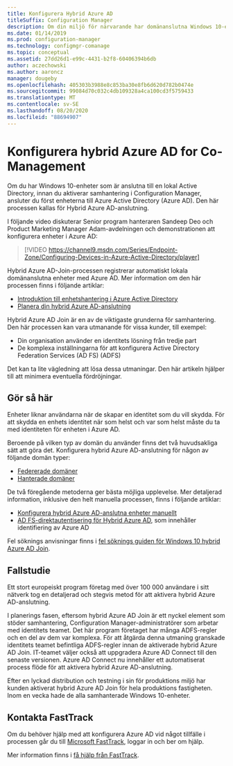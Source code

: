 ```yaml
---
title: Konfigurera Hybrid Azure AD
titleSuffix: Configuration Manager
description: Om din miljö för närvarande har domänanslutna Windows 10-enheter konfigurerar du hybrid Azure AD innan du aktiverar samhantering
ms.date: 01/14/2019
ms.prod: configuration-manager
ms.technology: configmgr-comanage
ms.topic: conceptual
ms.assetid: 27dd26d1-e99c-4431-b2f8-60406394b6db
author: aczechowski
ms.author: aaroncz
manager: dougeby
ms.openlocfilehash: 405303b3988e8c853ba30e8fb6d620d782b0474e
ms.sourcegitcommit: 99084d70c032c4db109328a4ca100cd3f5759433
ms.translationtype: MT
ms.contentlocale: sv-SE
ms.lasthandoff: 08/20/2020
ms.locfileid: "88694907"
---
```

# <a name="set-up-hybrid-azure-ad-for-co-management"></a>Konfigurera hybrid Azure AD for Co-Management

Om du har Windows 10-enheter som är anslutna till en lokal Active Directory, innan du aktiverar samhantering i Configuration Manager, ansluter du först enheterna till Azure Active Directory (Azure AD). Den här processen kallas för Hybrid Azure AD-anslutning. 

I följande video diskuterar Senior program hanteraren Sandeep Deo och Product Marketing Manager Adam-avdelningen och demonstrationen att konfigurera enheter i Azure AD:

> [!VIDEO https://channel9.msdn.com/Series/Endpoint-Zone/Configuring-Devices-in-Azure-Active-Directory/player]

Hybrid Azure AD-Join-processen registrerar automatiskt lokala domänanslutna enheter med Azure AD. Mer information om den här processen finns i följande artiklar:
- [Introduktion till enhetshantering i Azure Active Directory](/azure/active-directory/device-management-introduction) 
- [Planera din hybrid Azure AD-anslutning](/azure/active-directory/devices/hybrid-azuread-join-plan)

Hybrid Azure AD Join är en av de viktigaste grunderna för samhantering. Den här processen kan vara utmanande för vissa kunder, till exempel:
- Din organisation använder en identitets lösning från tredje part 
- De komplexa inställningarna för att konfigurera Active Directory Federation Services (AD FS) (ADFS)

Det kan ta lite vägledning att lösa dessa utmaningar. Den här artikeln hjälper till att minimera eventuella fördröjningar.


## <a name="how-to-do-it"></a>Gör så här

Enheter liknar användarna när de skapar en identitet som du vill skydda. För att skydda en enhets identitet när som helst och var som helst måste du ta med identiteten för enheten i Azure AD.

Beroende på vilken typ av domän du använder finns det två huvudsakliga sätt att göra det. Konfigurera hybrid Azure AD-anslutning för någon av följande domän typer:  
- [Federerade domäner](/azure/active-directory/devices/hybrid-azuread-join-federated-domains)  
- [Hanterade domäner](/azure/active-directory/devices/hybrid-azuread-join-managed-domains)  

De två föregående metoderna ger bästa möjliga upplevelse. Mer detaljerad information, inklusive den helt manuella processen, finns i följande artiklar:
- [Konfigurera hybrid Azure AD-anslutna enheter manuellt](/azure/active-directory/device-management-hybrid-azuread-joined-devices-setup)  
- [AD FS-direktautentisering för Hybrid Azure AD](/windows-server/identity/ad-fs/ad-fs-overview), som innehåller identifiering av Azure AD  

Fel söknings anvisningar finns i [fel söknings guiden för Windows 10 hybrid Azure AD Join](/azure/active-directory/devices/troubleshoot-hybrid-join-windows-current).



## <a name="case-study"></a>Fallstudie

Ett stort europeiskt program företag med över 100 000 användare i sitt nätverk tog en detaljerad och stegvis metod för att aktivera hybrid Azure AD-anslutning.

I planerings fasen, eftersom hybrid Azure AD Join är ett nyckel element som stöder samhantering, Configuration Manager-administratörer som arbetar med identitets teamet. Det här program företaget har många ADFS-regler och en del av dem var komplexa. För att åtgärda denna utmaning granskade identitets teamet befintliga ADFS-regler innan de aktiverade hybrid Azure AD Join. IT-teamet väljer också att uppgradera Azure AD Connect till den senaste versionen. Azure AD Connect nu innehåller ett automatiserat process flöde för att aktivera hybrid Azure AD-anslutning.

Efter en lyckad distribution och testning i sin för produktions miljö har kunden aktiverat hybrid Azure AD Join för hela produktions fastigheten. Inom en vecka hade de alla samhanterade Windows 10-enheter.



## <a name="contact-fasttrack"></a>Kontakta FastTrack

Om du behöver hjälp med att konfigurera Azure AD vid något tillfälle i processen går du till [Microsoft FastTrack](https://Microsoft.com/FastTrack/), loggar in och ber om hjälp. 

Mer information finns i [få hjälp från FastTrack](quickstart-fasttrack.md).